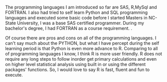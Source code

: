 The programming languages I am introduced so far are SAS, R,MySql and FORTRAN. I also had tried to self learn Python and SQL programming languages and executed some basic code before I started Masters in NC-State University, I was a base SAS certified programmer. During my bachelor's degree, I had FORTRAN as a course requirement. .

Of course there are pros and cons on all of the programming languages.  I can't say much about the PYTHON, but what I have percept during the self learning period is that Python is even more advance to R. Comparing to all of programming languages I know, I think R is more user friendly. R does not require any long steps to follow inorder get primary calculations and even on higher level statistical analysis using built in  or using the different packages' functions. So, I would love to say R is fast, fluent and fun to execute.
